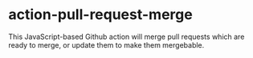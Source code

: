# action-pull-request-merge

This JavaScript-based Github action will merge pull requests which are ready to merge, or update them to make them mergebable.